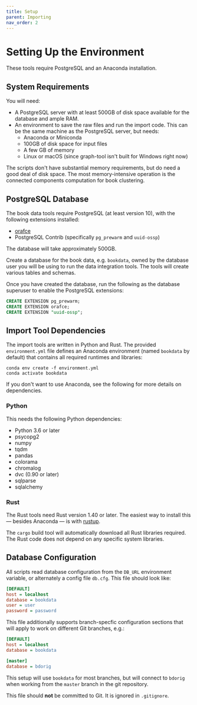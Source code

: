 ```yaml
---
title: Setup
parent: Importing
nav_order: 2
---
```


# Setting Up the Environment

These tools require PostgreSQL and an Anaconda installation.

## System Requirements

You will need:

- A PostgreSQL server with at least 500GB of disk space available for the database and ample RAM.
- An environment to save the raw files and run the import code.  This can be the same machine as the PostgreSQL server, but needs:
  - Anaconda or Miniconda
  - 100GB of disk space for input files
  - A few GB of memory
  - Linux or macOS (since graph-tool isn't built for Windows right now)

The scripts don't have substantial memory requirements, but do need a good deal of disk space.
The most memory-intensive operation is the connected components computation for book clustering.

## PostgreSQL Database

The book data tools require PostgreSQL (at least version 10), with the following extensions installed:

* [orafce](https://github.com/orafce/orafce)
* PostgreSQL Contrib (specifically `pg_prewarm` and `uuid-ossp`)

The database will take approximately 500GB.

Create a database for the book data, e.g. `bookdata`, owned by the database user you will be using to run the data integration tools.  The tools will create various tables and schemas.

Once you have created the database, run the following as the database superuser to enable the PostgreSQL extensions:

```sql
CREATE EXTENSION pg_prewarm;
CREATE EXTENSION orafce;
CREATE EXTENSION "uuid-ossp";
```

## Import Tool Dependencies

The import tools are written in Python and Rust.  The provided `environment.yml` file defines an Anaconda environment (named `bookdata` by default) that contains all required runtimes and libraries:

    conda env create -f environment.yml
    conda activate bookdata

If you don't want to use Anaconda, see the following for more details on dependencies.

### Python

This needs the following Python dependencies:

- Python 3.6 or later
- psycopg2
- numpy
- tqdm
- pandas
- colorama
- chromalog
- dvc (0.90 or later)
- sqlparse
- sqlalchemy

### Rust

The Rust tools need Rust version 1.40 or later.  The easiest way to install this — besides Anaconda — is with
[rustup](https://www.rust-lang.org/learn/get-started).

The `cargo` build tool will automatically download all Rust libraries required.  The Rust code does not depend on any specific system libraries.

## Database Configuration

All scripts read database configuration from the `DB_URL` environment variable, or alternately
a config file `db.cfg`.  This file should look like:

```ini
[DEFAULT]
host = localhost
database = bookdata
user = user
password = password
```

This file additionally supports branch-specfic configuration sections that will apply to work
on different Git branches, e.g.:

```ini
[DEFAULT]
host = localhost
database = bookdata

[master]
database = bdorig
```

This setup will use `bookdata` for most branches, but will connect to `bdorig` when working
from the `master` branch in the git repository.

This file should **not** be committed to Git.  It is ignored in `.gitignore`.
